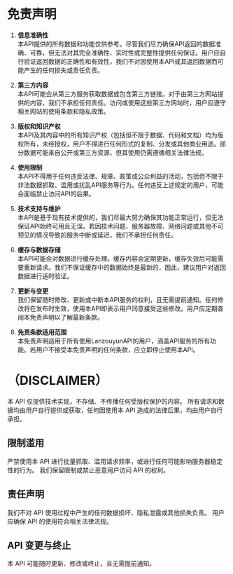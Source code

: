 # 免责声明

1. **信息准确性**  
   本API提供的所有数据和功能仅供参考。尽管我们尽力确保API返回的数据准确、可靠，但无法对其完全准确性、实时性或完整性提供任何保证。用户应自行验证返回数据的正确性和有效性，我们不对因使用本API或其返回数据而可能产生的任何损失或责任负责。

2. **第三方内容**  
   本API可能会从第三方服务获取数据或包含第三方链接。对于由第三方网站提供的内容，我们不承担任何责任。访问或使用这些第三方网站时，用户应遵守相关网站的使用条款和隐私政策。

3. **版权和知识产权**  
   本API及其内容中的所有知识产权（包括但不限于数据、代码和文档）均为版权所有，未经授权，用户不得进行任何形式的复制、分发或其他商业用途。部分数据可能来自公开或第三方资源，但其使用仍需遵循相关法律法规。

4. **使用限制**  
   本API不得用于任何违反法律、规章、政策或公众利益的活动，包括但不限于非法数据抓取、滥用或扰乱API服务等行为。任何违反上述规定的用户，可能会面临禁止访问API的后果。

5. **技术支持与维护**  
   本API是基于现有技术提供的，我们尽最大努力确保其功能正常运行，但无法保证API始终可用且无误。若因技术问题、服务器故障、网络问题或其他不可预见的情况导致的服务中断或延迟，我们不承担任何责任。

6. **缓存与数据存储**  
   本API可能会对数据进行缓存处理。缓存内容会定期更新，缓存失效后可能需要重新请求。我们不保证缓存中的数据始终是最新的，因此，建议用户对返回数据进行适时验证。

7. **更新与变更**  
   我们保留随时修改、更新或中断本API服务的权利，且无需提前通知。任何修改将在发布时生效，使用本API即表示用户同意接受这些修改。用户应定期查阅本免责声明以了解最新条款。

8. **免责条款适用范围**  
   本免责声明适用于所有使用LanzouyunAPI的用户，涵盖API服务的所有功能。若用户不接受本免责声明的任何条款，应立即停止使用本API。
   
# （DISCLAIMER）

本 API 仅提供技术实现，不存储、不传播任何受版权保护的内容。
所有请求和数据均由用户自行提供或获取，任何因使用本 API 造成的法律后果，均由用户自行承担。

## 限制滥用
严禁使用本 API 进行批量抓取、滥用请求频率，或进行任何可能影响服务器稳定性的行为。
我们保留限制或禁止恶意用户访问 API 的权利。

## 责任声明
我们不对 API 使用过程中产生的任何数据损坏、隐私泄露或其他损失负责。
用户应确保 API 的使用符合相关法律法规。

## API 变更与终止
本 API 可能随时更新、修改或终止，且无需提前通知。

